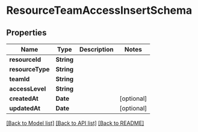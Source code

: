 # ResourceTeamAccessInsertSchema

## Properties
Name | Type | Description | Notes
------------ | ------------- | ------------- | -------------
**resourceId** | **String** |  | 
**resourceType** | **String** |  | 
**teamId** | **String** |  | 
**accessLevel** | **String** |  | 
**createdAt** | **Date** |  | [optional] 
**updatedAt** | **Date** |  | [optional] 

[[Back to Model list]](../README.md#documentation-for-models) [[Back to API list]](../README.md#documentation-for-api-endpoints) [[Back to README]](../README.md)


